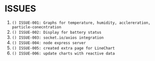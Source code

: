 # ISSUES

1. `() ISSUE-001: Graphs for temperature, humidity, acclereration, particle-conecntration `
1. `() ISSUE-002: Display for battery status`
1. `() ISSUE-003: socket.io/axios integration`
1. `() ISSUE-004: node express server`
1. `() ISSUE-005: created extra page for LineChart`
1. `() ISSUE-006: update charts with reactive data`
